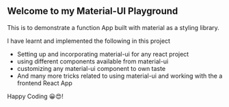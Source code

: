 ## Welcome to my Material-UI Playground

This is to demonstrate a function App built with material as a styling library.

I have learnt and implemented the following in this project

- Setting up and incorporating material-ui for any react project
- using different components available from material-ui
- customizing any material-ui component to own taste
- And many more tricks related to using material-ui and working with the a frontend React App

Happy Coding 😀😍!